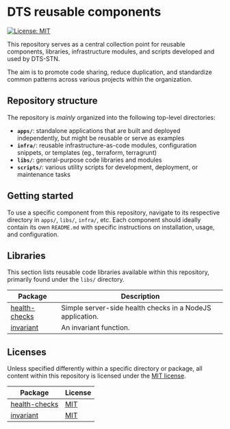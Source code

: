 # DTS reusable components

[![License: MIT](https://img.shields.io/badge/License-MIT-yellow.svg)](https://opensource.org/licenses/MIT)

This repository serves as a central collection point for reusable components,
libraries, infrastructure modules, and scripts developed and used by DTS-STN.

The aim is to promote code sharing, reduce duplication, and standardize common
patterns across various projects within the organization.

## Repository structure

The repository is _mainly_ organized into the following top-level directories:

- **`apps/`**: standalone applications that are built and deployed
  independently, but might be reusable or serve as examples
- **`infra/`**: reusable infrastructure-as-code modules, configuration snippets,
  or templates (eg., terraform, terragrunt)
- **`libs/`**: general-purpose code libraries and modules
- **`scripts/`**: various utility scripts for development, deployment, or
  maintenance tasks

## Getting started

To use a specific component from this repository, navigate to its respective
directory in `apps/`, `libs/`, `infra/`, etc. Each component should ideally
contain its own `README.md` with specific instructions on installation, usage,
and configuration.

## Libraries

This section lists reusable code libraries available within this repository,
primarily found under the `libs/` directory.

| Package                                        | Description                                               |
| ---------------------------------------------- | --------------------------------------------------------- |
| [health-checks](libs/javascript/health-checks) | Simple server-side health checks in a NodeJS application. |
| [invariant](libs/javascript/invariant)         | An invariant function.                                    |

## Licenses

Unless specified differently within a specific directory or package, all content
within this repository is licensed under the [MIT license](LICENSE).

| Package                                        | License                                         |
| ---------------------------------------------- | ----------------------------------------------- |
| [health-checks](libs/javascript/health-checks) | [MIT](libs/javascript/health-checks/LICENSE.md) |
| [invariant](libs/javascript/invariant)         | [MIT](libs/javascript/invariant/LICENSE.md)     |
